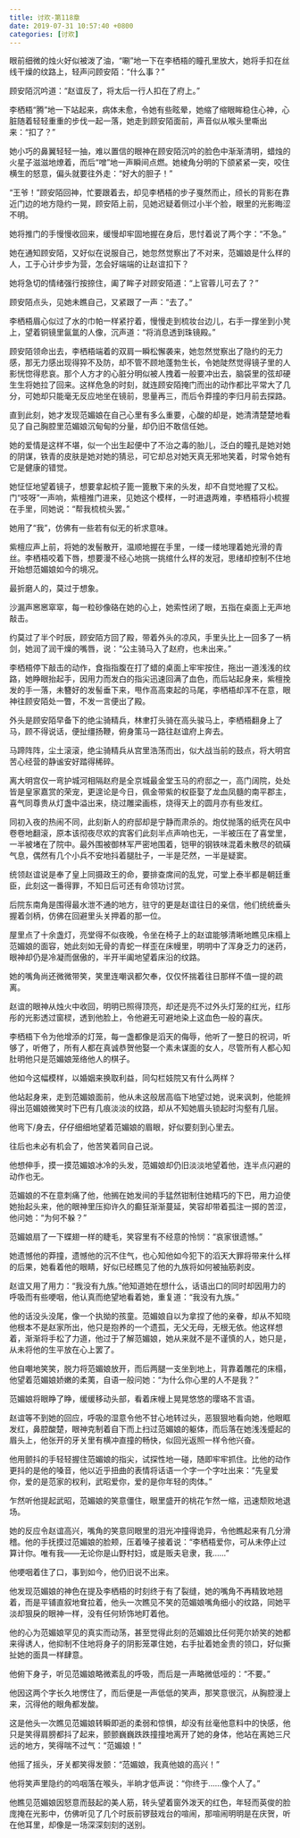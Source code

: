 ```yaml
---
title: 讨欢-第118章
date: 2019-07-31 10:57:40 +0800
categories: [讨欢]
---
```


眼前细微的烛火好似被泼了油，“唰”地一下在李栖梧的瞳孔里放大，她将手扣在丝线干燥的纹路上，轻声问顾安陌：“什么事？”

顾安陌沉吟道：“赵谊反了，将太后一行人扣在了府上。”

李栖梧“腾”地一下站起来，病体未愈，令她有些眩晕，她缩了缩眼眸稳住心神，心脏随着轻轻重重的步伐一起一落，她走到顾安陌面前，声音似从喉头里嘶出来：“扣了？”

她小巧的鼻翼轻轻一抽，难以置信的眼神在顾安陌沉吟的脸色中渐渐清明，蜡烛的火星子滋滋地燎着，而后“噌”地一声瞬间点燃。她棱角分明的下颌紧紧一突，咬住横生的怒意，偏头就要往外走：“好大的胆子！”

“王爷！”顾安陌回神，忙要跟着去，却见李栖梧的步子戛然而止，颀长的背影在靠近门边的地方隐约一晃，顾安陌上前，见她迟疑着侧过小半个脸，眼里的光影晦涩不明。

她将推门的手慢慢收回来，缓慢却牢固地握在身后，思忖着说了两个字：“不急。”

她在通知顾安陌，又好似在说服自己，她忽然觉察出了不对来，范媚娘是什么样的人，工于心计步步为营，怎会好端端的让赵谊扣下？

她将急切的情绪强行按捺住，阖了眸子对顾安陌道：“上官蓉儿可去了？”

顾安陌点头，见她未瞧自己，又紧跟了一声：“去了。”

李栖梧眉心似过了水的巾帕一样紧拧着，慢慢走到梳妆台边儿，右手一撑坐到小凳上，望着铜镜里氤氲的人像，沉声道：“将消息透到珠镜殿。”

顾安陌领命出去，李栖梧端着的双肩一瞬松懈袭来，她忽然觉察出了隐约的无力感，那无力感出现得猝不及防，却不管不顾地蓬勃生长，令她陡然觉得镜子里的人影恍惚得悲哀。那个人方才的心脏分明似被人拽着一般要冲出去，脑袋里的弦却硬生生将她拉了回来。这样危急的时刻，就连顾安陌掩门而出的动作都比平常大了几分，可她却只能毫无反应地坐在镜前，思量再三，而后令莽撞的李归月前去探路。

直到此刻，她才发现范媚娘在自己心里有多么重要，心酸的却是，她清清楚楚地看见了自己胸腔里范媚娘沉甸甸的分量，却仍旧不敢信任她。

她的爱情是这样不堪，似一个出生起便中了不治之毒的胎儿，泛白的瞳孔是她对她的阴谋，铁青的皮肤是她对她的猜忌，可它却总对她天真无邪地笑着，时常令她有它是健康的错觉。

她怔怔地望着镜子，想要拿起梳子篦一篦散下来的头发，却不自觉地握了又松。门“吱呀”一声响，紫檀推门进来，见她这个模样，一时进退两难，李栖梧将小梳握在手里，同她说：“帮我梳梳头罢。”

她用了“我”，仿佛有一些若有似无的祈求意味。

紫檀应声上前，将她的发髻散开，温顺地握在手里，一缕一缕地理着她光滑的青丝。李栖梧咬着下唇，想要漫不经心地挑一挑绾什么样的发冠，思绪却控制不住地开始想范媚娘如今的境况。

最折磨人的，莫过于想象。

沙漏声窸窸窣窣，每一粒砂像硌在她的心上，她索性闭了眼，五指在桌面上无声地敲击。

约莫过了半个时辰，顾安陌方回了殿，带着外头的凉风，手里头比上一回多了一柄剑，她润了润干燥的嘴唇，说：“公主骑马入了赵府，也未出来。”

李栖梧停下敲击的动作，食指指腹在打了蜡的桌面上牢牢按住，拖出一道浅浅的纹路，她睁眼抬起手，因用力而发白的指尖迅速回满了血色，而后站起身来，紫檀挽发的手一落，未簪好的发髻垂下来，甩作高高束起的马尾，李栖梧却浑不在意，眼神往顾安陌处一瞥，不发一言便出了殿。

外头是顾安陌早备下的绝尘骑精兵，林聿打头骑在高头骏马上，李栖梧翻身上了马，顾不得说话，便扯缰扬鞭，俯身策马一路往赵谊府上奔去。

马蹄阵阵，尘土滚滚，绝尘骑精兵从宫里浩荡而出，似大战当前的鼓点，将大明宫苦心经营的静谧安好踏得稀碎。

离大明宫仅一弯护城河相隔赵府是全京城最金堂玉马的府邸之一，高门阔院，处处皆是皇家嘉赏的荣宠，更遑论是今日，佩金带紫的权臣娶了龙血凤髓的南平郡主，喜气同尊贵从灯盏中溢出来，绕过雕梁画栋，烧得天上的圆月亦有些发红。

同初入夜的热闹不同，此刻新人的府邸却是宁静而肃杀的。炮仗抛落的纸壳在风中卷卷地翻滚，原本该彻夜尽欢的宾客们此刻半点声响也无，一半被压在了喜堂里，一半被堵在了院中。最外围被御林军严密地围着，铠甲的钢铁味混着未散尽的硫磺气息，偶然有几个小兵不安地抖着腿肚子，一半是茫然，一半是疑窦。

统领赵谊说是奉了皇上同摄政王的命，要排查席间的乱党，可堂上泰半都是朝廷重臣，此刻这一番得罪，不知日后可还有命领功讨赏。

后院东南角是围得最水泄不通的地方，驻守的更是赵谊往日的亲信，他们统统垂头握着剑柄，仿佛在回避里头关押着的那一位。

屋里点了十余盏灯，亮堂得不似夜晚，令坐在椅子上的赵谊能够清晰地瞧见床榻上范媚娘的面容，她此刻如无骨的青蛇一样歪在床幔里，明明中了浑身乏力的迷药，眼神却仍是冷凝而倨傲的，半开半阖地望着床沿的纹路。

她的嘴角尚还微微带笑，笑里连嘲讽都欠奉，仅仅怀揣着往日那样不值一提的疏离。

赵谊的眼神从烛火中收回，明明已照得顶亮，却还是亮不过外头灯笼的红光，红彤彤的光影透过窗棂，透到他脸上，令他避无可避地染上这血色一般的喜庆。

李栖梧下令为他增添的灯笼，每一盏都像是滔天的侮辱，他听了一整日的祝词，听够了，听倦了，所有人都在真诚恭贺他娶一个素未谋面的女人，尽管所有人都心知肚明他只是范媚娘笼络他人的棋子。

他如今这幅模样，以婚姻来换取利益，同勾栏妓院又有什么两样？

他站起身来，走到范媚娘面前，他从未这般居高临下地望过她，说来讽刺，他能辨得出范媚娘微笑时下巴有几痕淡淡的纹路，却从不知她眉头锁起时沟壑有几层。

他弯下/身去，仔仔细细地望着范媚娘的眉眼，好似要刻到心里去。

往后也未必有机会了，他苦笑着同自己说。

他想伸手，摸一摸范媚娘冰冷的头发，范媚娘却仍旧淡淡地望着他，连半点闪避的动作也无。

范媚娘的不在意刺痛了他，他搁在她发间的手猛然钳制住她精巧的下巴，用力迫使她抬起头来，他的眼神里压抑许久的癫狂渐渐蔓延，笑容却带着孤注一掷的苦涩，他问她：“为何不躲？”

范媚娘扇了一下蝶翅一样的睫毛，笑容里有不经意的怜悯：“哀家很遗憾。”

她遗憾他的莽撞，遗憾他的沉不住气，也心知他如今犯下的滔天大罪将带来什么样的后果，她看着他的眼睛，好似已经瞧见了他的九族将如何被抽筋剥皮。

赵谊又用了用力：“我没有九族。”他知道她在想什么，话语出口的同时却因用力的呼吸而有些哽咽，他认真而绝望地看着她，重复道：“我没有九族。”

他的话没头没尾，像一个执拗的孩童。范媚娘自以为拿捏了他的亲眷，却从不知晓他根本不是赵家所出，他只是抱养的一个遗孤，无父无母，无根无依。他这样想着，渐渐将手松了力道，他过于了解范媚娘，她从来就不是不谨慎的人，她只是，从未将他的生平放在心上罢了。

他自嘲地笑笑，脱力将范媚娘放开，而后两腿一支坐到地上，背靠着雕花的床榻，他望着范媚娘娇嫩的柔荑，自语一般问她：“为什么你心里的人不是我？”

范媚娘将眼睁了睁，缓缓移动头部，看着床幔上晃晃悠悠的璎珞不言语。

赵谊等不到她的回应，呼吸的湿意令他不甘心地转过头，恶狠狠地看向她，他眼眶发红，鼻腔酸楚，眼神克制着自下而上扫过范媚娘的躯体，而后落在她浅浅蹙起的眉头上，他张开的牙关里有横冲直撞的畅快，似回光返照一样令他兴奋。

他用颤抖的手轻轻握住范媚娘的指尖，试探性地一碰，随即牢牢抓住。比他的动作更抖的是他的嗓音，他以近乎扭曲的表情将话语一个字一个字吐出来：“先皇爱你，爱的是范家的权利，武昭爱你，爱的是你年轻的肉体。”

乍然听他提起武昭，范媚娘的笑意僵住，眼里盛开的桃花乍然一缩，迅速颓败地退场。

她的反应令赵谊高兴，嘴角的笑意同眼里的泪光冲撞得诡异，令他瞧起来有几分滑稽。他的手抚摸过范媚娘的脸颊，压着嗓子接着说：“李栖梧爱你，可从未停止过算计你。唯有我——无论你是山野村妇，或是贩夫皂隶，我……”

他哽咽着住了口，事到如今，他仍旧说不出来。

他发现范媚娘的神色在提及李栖梧的时刻终于有了裂缝，她的嘴角不再精致地翘着，而是平铺直叙地耷拉着，他头一次瞧见不笑的范媚娘嘴角细小的纹路，同她平淡却狠戾的眼神一样，没有任何矫饰地盯着他。

他的心为范媚娘罕见的真实而动荡，甚至觉得此刻的范媚娘比任何莞尔娇笑的她都来得诱人，他抑制不住地将身子的阴影笼罩住她，右手扯着她金贵的领口，好似撕扯她的面具一样肆意。

他俯下身子，听见范媚娘略微紊乱的呼吸，而后是一声略微低哑的：“不要。”

他因这两个字长久地愣住了，而后便是一声低低的笑声，那笑意很沉，从胸腔漫上来，沉得他的眼角都发酸。

这是他头一次瞧见范媚娘转瞬即逝的柔弱和惊惧，却没有丝毫他意料中的快感，他只是笑得肩膀都抖了起来，颤颤巍巍跌跌撞撞地离开了她的身体，他站在离她三尺远的地方，笑得喘不过气：“范媚娘！”

他摇了摇头，牙关都笑得发颤：“范媚娘，我真他娘的高兴！”

他将笑声里隐约的呜咽落在喉头，半晌才低声说：“你终于……像个人了。”

他瞧见范媚娘因怒意而鼓起的美人筋，转头望着窗外泼天的红色，年轻而英俊的脸庞掩在光影中，仿佛听见了几个时辰前锣鼓戏台的喧闹，那喧闹明明是在庆贺，听在他耳里，却像是一场深深刻刻的送别。

